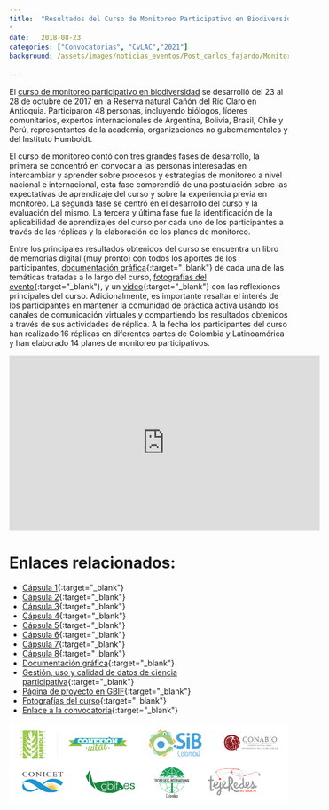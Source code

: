 ```yaml
---
title:  "Resultados del Curso de Monitoreo Participativo en Biodiversidad
"
date:   2018-08-23
categories: ["Convocatorias", "CvLAC","2021"]
background: /assets/images/noticias_eventos/Post_carlos_fajardo/Monitoreoparticipativo%20(1).jpg

---
```


El [curso de monitoreo participativo en biodiversidad](https://sibcolombia.net/curso-de-monitoreo-participativo-en-biodiversidad/) se desarrolló del 23 al 28 de octubre de 2017 en la Reserva natural Cañón del Río Claro en Antioquia. Participaron 48 personas, incluyendo biólogos, líderes comunitarios, expertos internacionales de Argentina, Bolivia, Brasil, Chile y Perú, representantes de la academia, organizaciones no gubernamentales y del Instituto Humboldt.  

El curso de monitoreo contó con tres grandes fases de desarrollo, la primera se concentró en convocar a las personas interesadas en intercambiar y aprender sobre procesos y estrategias de monitoreo a nivel nacional e internacional, esta fase comprendió de una postulación sobre las expectativas de aprendizaje del curso y sobre la experiencia previa en monitoreo. La segunda fase se centró en el desarrollo del curso y la evaluación del mismo. La tercera y última fase fue la identificación de la aplicabilidad de aprendizajes del curso por cada uno de los participantes a través de las réplicas y la elaboración de los planes de monitoreo.  

Entre los principales resultados obtenidos del curso se encuentra un libro de memorias digital (muy pronto) con todos los aportes de los participantes, [documentación gráfica](https://www.flickr.com/photos/137537742@N07/sets/72157672666261508){:target="_blank"} de cada una de las temáticas tratadas a lo largo del curso, [fotografías del evento](https://www.flickr.com/photos/137537742@N07/sets/72157672666665678){:target="_blank"}, y un [video](https://youtu.be/Pf9tzEyRpWg){:target="_blank"} con las reflexiones principales del curso. Adicionalmente, es importante resaltar el interés de los participantes en mantener la comunidad de práctica activa usando los canales de comunicación virtuales y compartiendo los resultados obtenidos a través de sus actividades de réplica. A la fecha los participantes del curso han realizado 16 réplicas en diferentes partes de Colombia y Latinoamérica y han elaborado 14 planes de monitoreo participativos.
<iframe width="560" height="315" src="https://www.youtube.com/embed/Pf9tzEyRpWg" title="YouTube video player" frameborder="0" allow="accelerometer; autoplay; clipboard-write; encrypted-media; gyroscope; picture-in-picture" allowfullscreen></iframe>

# Enlaces relacionados:

+ [Cápsula 1](https://www.facebook.com/instituto.humboldt/videos/1594444620623088/){:target="_blank"}
+ [Cápsula 2](https://www.facebook.com/instituto.humboldt/videos/1598516280215922/){:target="_blank"}
+ [Cápsula 3](https://www.facebook.com/instituto.humboldt/videos/1599538366780380/){:target="_blank"}
+ [Cápsula 4](https://www.facebook.com/instituto.humboldt/videos/1600701499997400/){:target="_blank"}
+ [Cápsula 5](https://twitter.com/inst_humboldt/status/929033703648645123){:target="_blank"}
+ [Cápsula 6](https://twitter.com/inst_humboldt/status/928385681084252162){:target="_blank"}
+ [Cápsula 7](https://twitter.com/inst_humboldt/status/930546708144119808){:target="_blank"}
+ [Cápsula 8](https://twitter.com/inst_humboldt/status/930903574510555136){:target="_blank"}
+ [Documentación gráfica](https://www.flickr.com/photos/137537742@N07/sets/72157672666261508){:target="_blank"}
+ [Gestión, uso y calidad de datos de ciencia participativa](https://drive.google.com/open?id=1XnsbGIi9TU-p_XNmbsrEvMeit2Kzy-tW){:target="_blank"}
+ [Página de proyecto en GBIF](https://www.gbif.org/project/83344/training-in-participatory-biodiversity-monitoring-building-locally-connecting-globally){:target="_blank"}
+ [Fotografías del curso](https://www.flickr.com/photos/137537742@N07/sets/72157672666665678){:target="_blank"}
+ [Enlace a la convocatoria](https://sibcolombia.net/curso-de-monitoreo-participativo-en-biodiversidad/){:target="_blank"}

<img src="/assets/images/noticias_eventos/Post_carlos_fajardo/Monitoreoparticipativo%20(2).png" width=770>
